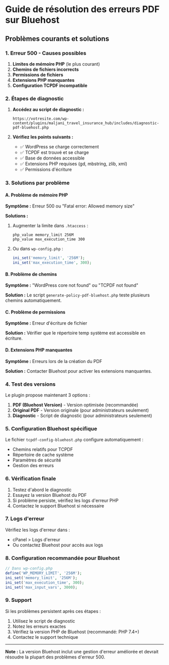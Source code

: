 # Guide de résolution des erreurs PDF sur Bluehost

## Problèmes courants et solutions

### 1. Erreur 500 - Causes possibles

1. **Limites de mémoire PHP** (le plus courant)
2. **Chemins de fichiers incorrects**
3. **Permissions de fichiers**
4. **Extensions PHP manquantes**
5. **Configuration TCPDF incompatible**

### 2. Étapes de diagnostic

1. **Accédez au script de diagnostic :**
   ```
   https://votresite.com/wp-content/plugins/maljani_travel_insurance_hub/includes/diagnostic-pdf-bluehost.php
   ```

2. **Vérifiez les points suivants :**
   - ✅ WordPress se charge correctement
   - ✅ TCPDF est trouvé et se charge
   - ✅ Base de données accessible
   - ✅ Extensions PHP requises (gd, mbstring, zlib, xml)
   - ✅ Permissions d'écriture

### 3. Solutions par problème

#### A. Problème de mémoire PHP
**Symptôme :** Erreur 500 ou "Fatal error: Allowed memory size"

**Solutions :**
1. Augmenter la limite dans `.htaccess` :
   ```
   php_value memory_limit 256M
   php_value max_execution_time 300
   ```

2. Ou dans `wp-config.php` :
   ```php
   ini_set('memory_limit', '256M');
   ini_set('max_execution_time', 300);
   ```

#### B. Problème de chemins
**Symptôme :** "WordPress core not found" ou "TCPDF not found"

**Solution :** Le script `generate-policy-pdf-bluehost.php` teste plusieurs chemins automatiquement.

#### C. Problème de permissions
**Symptôme :** Erreur d'écriture de fichier

**Solution :** Vérifier que le répertoire temp système est accessible en écriture.

#### D. Extensions PHP manquantes
**Symptôme :** Erreurs lors de la création du PDF

**Solution :** Contacter Bluehost pour activer les extensions manquantes.

### 4. Test des versions

Le plugin propose maintenant 3 options :

1. **PDF (Bluehost Version)** - Version optimisée (recommandée)
2. **Original PDF** - Version originale (pour administrateurs seulement)
3. **Diagnostic** - Script de diagnostic (pour administrateurs seulement)

### 5. Configuration Bluehost spécifique

Le fichier `tcpdf-config-bluehost.php` configure automatiquement :
- Chemins relatifs pour TCPDF
- Répertoire de cache système
- Paramètres de sécurité
- Gestion des erreurs

### 6. Vérification finale

1. Testez d'abord le diagnostic
2. Essayez la version Bluehost du PDF
3. Si problème persiste, vérifiez les logs d'erreur PHP
4. Contactez le support Bluehost si nécessaire

### 7. Logs d'erreur

Vérifiez les logs d'erreur dans :
- cPanel > Logs d'erreur
- Ou contactez Bluehost pour accès aux logs

### 8. Configuration recommandée pour Bluehost

```php
// Dans wp-config.php
define('WP_MEMORY_LIMIT', '256M');
ini_set('memory_limit', '256M');
ini_set('max_execution_time', 300);
ini_set('max_input_vars', 3000);
```

### 9. Support

Si les problèmes persistent après ces étapes :
1. Utilisez le script de diagnostic
2. Notez les erreurs exactes
3. Vérifiez la version PHP de Bluehost (recommandé: PHP 7.4+)
4. Contactez le support technique

---

**Note :** La version Bluehost inclut une gestion d'erreur améliorée et devrait résoudre la plupart des problèmes d'erreur 500.

